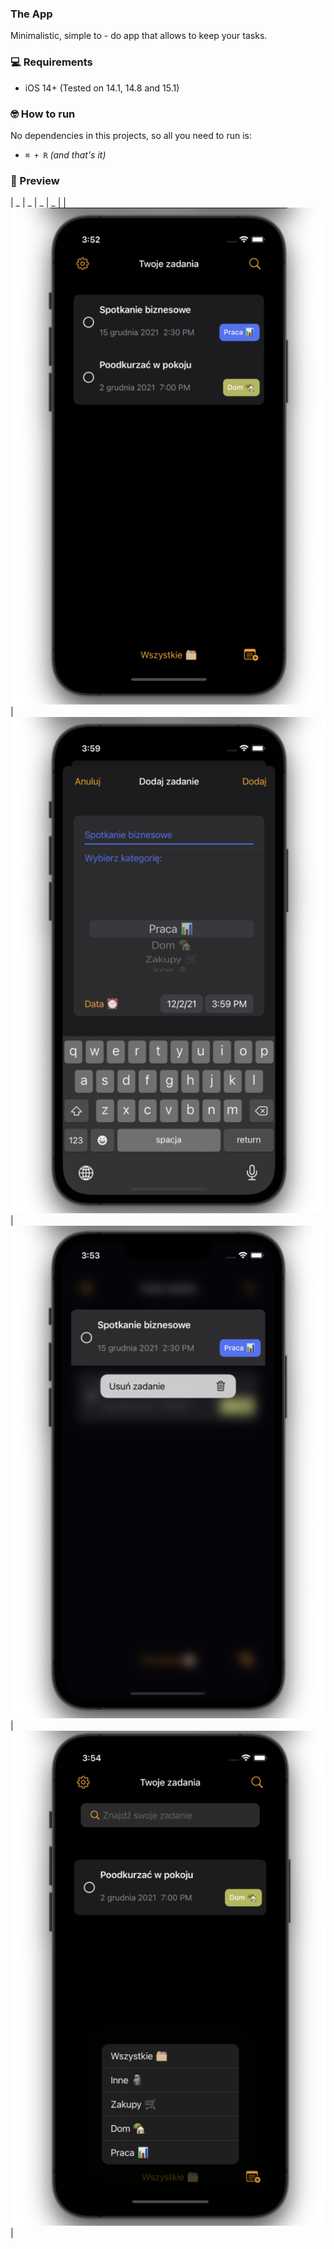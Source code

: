 ### The App

Minimalistic, simple to - do app that allows to keep your tasks.

### 💻 Requirements
- iOS 14+ (Tested on 14.1, 14.8 and 15.1)

### 🤓 How to run
No dependencies in this projects, so all you need to run is: 
- `⌘ + R` *(and that's it)*

### 📱 Preview

| _                          | _                          | _                          | _                             |
| ![](images/mainView.png)   | ![](images/addView.png)    | ![](images/delete.png)     | ![](images/sortAndSearch.png) |

